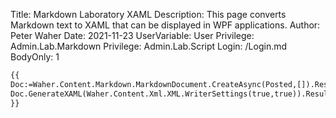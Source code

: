 Title: Markdown Laboratory XAML
Description: This page converts Markdown text to XAML that can be displayed in WPF applications.
Author: Peter Waher
Date: 2021-11-23
UserVariable: User
Privilege: Admin.Lab.Markdown
Privilege: Admin.Lab.Script
Login: /Login.md
BodyOnly: 1

```xml
{{
Doc:=Waher.Content.Markdown.MarkdownDocument.CreateAsync(Posted,[]).Result;
Doc.GenerateXAML(Waher.Content.Xml.XML.WriterSettings(true,true)).Result
}}
```